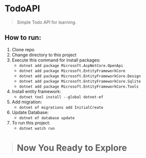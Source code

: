 # TodoAPI
  > Simple Todo API for learning.
## How to run:
  1. Clone repo
  2. Change directory to this project
  3. Execute this command for install packages:
     - ```dotnet add package Microsoft.AspNetCore.OpenApi```
     - ```dotnet add package Microsoft.EntityFrameworkCore```
     - ```dotnet add package Microsoft.EntityFrameworkCore.Design```
     - ```dotnet add package Microsoft.EntityFrameworkCore.Sqlite```
     - ```dotnet add package Microsoft.EntityFrameworkCore.Tools```
  4. Install entity framework:
     - ```dotnet tool install --global dotnet-ef```
  5. Add migration:
     - ```dotnet ef migrations add InitialCreate```
  6. Update Database:
     - ```dotnet ef database update```
  7. To run this project:
     - ```dotnet watch run```
> # Now You Ready to Explore
